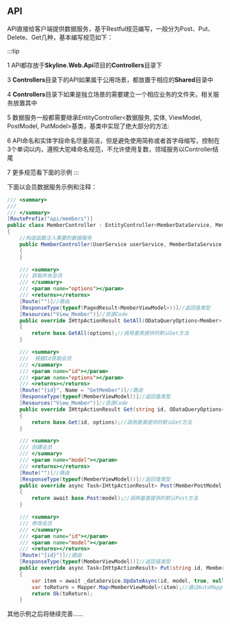 ## API

API直接给客户端提供数据服务，基于Restful规范编写，一般分为Post、Put、Delete、Get几种，基本编写规范如下：

:::tip

1 API都存放于**Skyline.Web.Api**项目的**Controllers**目录下<br>

3 **Controllers**目录下的API如果属于公用场景，都放置于相应的**Shared**目录中<br>

4 **Controllers**目录下如果是独立场景的需要建立一个相应业务的文件夹，相关服务放置其中

5 数据服务一般都需要继承EntityController<数据服务, 实体, ViewModel, PostModel, PutModel>基类，基类中实现了绝大部分的方法: 

6 API命名和实体字段命名尽量简洁，但是避免使用简称或者首字母缩写，控制在3个单词以内，遵照大驼峰命名规范，不允许使用复数，领域服务以Controller结尾

7 更多规范看下面的示例
:::

下面以会员数据服务示例和注释：

```csharp
/// <summary>
/// 
/// </summary>
[RoutePrefix("api/members")]
public class MemberController : EntityController<MemberDataService, Member, MemberViewModel, MemberPostModel, MemberPutModel>
{
    //构造函数注入需要的数据服务
    public MemberController(UserService userService, MemberDataService dataService) : base(dataService, userService, "GetMember")
    {
    }

    /// <summary>
    /// 获取所有会员
    /// </summary>
    /// <param name="options"></param>
    /// <returns></returns>
    [Route("")]//路由
    [ResponseType(typeof(PagedResult<MemberViewModel>))]//返回值类型
    [Resources("View_Member")]//资源Code
    public override IHttpActionResult GetAll(ODataQueryOptions<Member> options)//OData参数
    {
        return base.GetAll(options);//调用基类提供的默认Get方法
    }

    /// <summary>
    ///  根据Id获取会员
    /// </summary>
    /// <param name="id"></param>
    /// <param name="options"></param>
    /// <returns></returns>
    [Route("{id}", Name = "GetMember")]//路由
    [ResponseType(typeof(MemberViewModel))]//返回值类型
    [Resources("View_Member")]//资源Code
    public override IHttpActionResult Get(string id, ODataQueryOptions<MemberViewModel> options)
    {
        return base.Get(id, options);//调用基类提供的默认Get方法
    }

    /// <summary>
    /// 创建会员
    /// </summary>
    /// <param name="model"></param>
    /// <returns></returns>
    [Route("")]//路由
    [ResponseType(typeof(MemberViewModel))]//返回值类型
    public override async Task<IHttpActionResult> Post(MemberPostModel model)
    {
        return await base.Post(model);//调用基类提供的默认Post方法
    }

    /// <summary>
    /// 修改会员
    /// </summary>
    /// <param name="id"></param>
    /// <param name="model"></param>
    /// <returns></returns>
    [Route("{id}")]//路由
    [ResponseType(typeof(MemberViewModel))]//返回值类型
    public override async Task<IHttpActionResult> Put(string id, MemberPutModel model)
    {
        var item = await _dataService.UpdateAsync(id, model, true, null, null);//调用数据服务进行更新
        var toReturn = Mapper.Map<MemberViewModel>(item);//通过AutoMapper转换成ViewModel
        return Ok(toReturn);
    }
```

其他示例之后将继续完善……